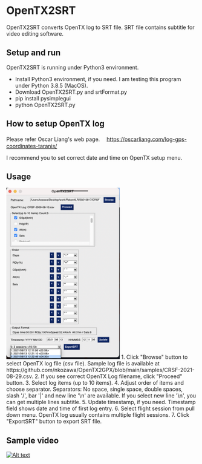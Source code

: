 # OpenTX2SRT
OpenTX2SRT converts OpenTX log to SRT file. SRT file contains subtitle for video editing software.

## Setup and run
OpenTX2SRT is running under Python3 environment.
- Install Python3 environment, if you need.
  I am testing this program under Python 3.8.5 (MacOS).
- Download OpenTX2SRT.py and srtFormat.py
- pip install pysimplegui
- python OpenTX2SRT.py

## How to setup OpenTX log
Please refer Oscar Liang's web page.　
https://oscarliang.com/log-gps-coordinates-taranis/

I recommend you to set correct date and time on OpenTX setup menu.

## Usage
<img src='/images/OpenTX2SRT.png' width=300>
1. Click "Browse" button to select OpenTX log file (csv file). Sample log file is available at https://github.com/nkozawa/OpenTX2GPX/blob/main/samples/CRSF-2021-08-29.csv.
2. If you see correct OpenTX Log filename, click "Proceed" button.
3. Select log items (up to 10 items).
4. Adjust order of items and choose separator. Separators: No space, single space, double spaces, slash '/', bar '|' and new line '\n' are available. If you select new line '\n', you can get multiple lines subtitle.
5. Update timestamp, if you need. Timestamp field shows date and time of first log entry.
6. Select flight session from pull down menu. OpenTX log usually contains multiple flight sessions.
7. Click "ExportSRT" button to export SRT file.

## Sample video
[![Alt text](https://img.youtube.com/vi/uzMHITpwiQ8/0.jpg)](https://www.youtube.com/watch?v=uzMHITpwiQ8)
